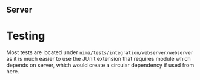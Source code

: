 Server
----

# Testing

Most tests are located under `nima/tests/integration/webserver/webserver`
as it is much easier to use the JUnit extension that requires module which depends on server, which would create a circular
dependency if used from here.